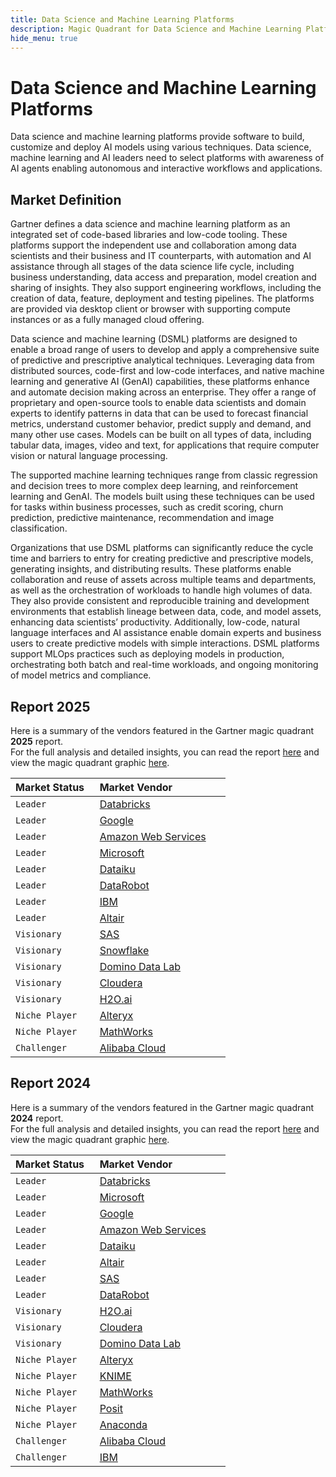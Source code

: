 ```yaml
---
title: Data Science and Machine Learning Platforms
description: Magic Quadrant for Data Science and Machine Learning Platforms
hide_menu: true
---
```


# Data Science and Machine Learning Platforms

Data science and machine learning platforms provide software to build, customize and deploy AI models using various techniques. Data science, machine learning and AI leaders need to select platforms with awareness of AI agents enabling autonomous and interactive workflows and applications.

## Market Definition

Gartner defines a data science and machine learning platform as an integrated set of code-based libraries and low-code tooling. These platforms support the independent use and collaboration among data scientists and their business and IT counterparts, with automation and AI assistance through all stages of the data science life cycle, including business understanding, data access and preparation, model creation and sharing of insights. They also support engineering workflows, including the creation of data, feature, deployment and testing pipelines. The platforms are provided via desktop client or browser with supporting compute instances or as a fully managed cloud offering.

Data science and machine learning (DSML) platforms are designed to enable a broad range of users to develop and apply a comprehensive suite of predictive and prescriptive analytical techniques. Leveraging data from distributed sources, code-first and low-code interfaces, and native machine learning and generative AI (GenAI) capabilities, these platforms enhance and automate decision making across an enterprise. They offer a range of proprietary and open-source tools to enable data scientists and domain experts to identify patterns in data that can be used to forecast financial metrics, understand customer behavior, predict supply and demand, and many other use cases. Models can be built on all types of data, including tabular data, images, video and text, for applications that require computer vision or natural language processing.

The supported machine learning techniques range from classic regression and decision trees to more complex deep learning, and reinforcement learning and GenAI. The models built using these techniques can be used for tasks within business processes, such as credit scoring, churn prediction, predictive maintenance, recommendation and image classification.

Organizations that use DSML platforms can significantly reduce the cycle time and barriers to entry for creating predictive and prescriptive models, generating insights, and distributing results. These platforms enable collaboration and reuse of assets across multiple teams and departments, as well as the orchestration of workloads to handle high volumes of data. They also provide consistent and reproducible training and development environments that establish lineage between data, code, and model assets, enhancing data scientists’ productivity. Additionally, low-code, natural language interfaces and AI assistance enable domain experts and business users to create predictive models with simple interactions. DSML platforms support MLOps practices such as deploying models in production, orchestrating both batch and real-time workloads, and ongoing monitoring of model metrics and compliance.

## Report 2025

Here is a summary of the vendors featured in the Gartner magic quadrant **2025** report. <br/>For the full analysis and detailed insights, you can read the report
<a href="/docs/2025/data-science-and-machine-learning-platforms.pdf" target="_blank" rel="noopener noreferrer">here</a>
and view the magic quadrant graphic
<a href="/docs/2025/data-science-and-machine-learning-platforms.png" target="_blank" rel="noopener noreferrer">here</a>.

| Market Status   | Market Vendor                                          |
| --------------- | ------------------------------------------------------ |
| `Leader`        | [Databricks](/vendors/databricks.md)                   |
| `Leader`        | [Google](/vendors/google.md)                           |
| `Leader`        | [Amazon Web Services](/vendors/amazon-web-services.md) |
| `Leader`        | [Microsoft](/vendors/microsoft.md)                     |
| `Leader`        | [Dataiku](/vendors/dataiku.md)                         |
| `Leader`        | [DataRobot](/vendors/datarobot.md)                     |
| `Leader`        | [IBM](/vendors/ibm.md)                                 |
| `Leader`        | [Altair](/vendors/altair.md)                           |
| `Visionary`     | [SAS](/vendors/sas.md)                                 |
| `Visionary`     | [Snowflake](/vendors/snowflake.md)                     |
| `Visionary`     | [Domino Data Lab](/vendors/domino-data-lab.md)         |
| `Visionary`     | [Cloudera](/vendors/cloudera.md)                       |
| `Visionary`     | [H2O.ai](/vendors/h2o.ai.md)                           |
| `Niche Player`  | [Alteryx](/vendors/alteryx.md)                         |
| `Niche Player`  | [MathWorks](/vendors/mathworks.md)                     |
| `Challenger`    | [Alibaba Cloud](/vendors/alibaba-cloud.md)             |

## Report 2024

Here is a summary of the vendors featured in the Gartner magic quadrant **2024** report. <br/>For the full analysis and detailed insights, you can read the report
<a href="/docs/2024/data-science-and-machine-learning-platforms.pdf" target="_blank" rel="noopener noreferrer">here</a>
and view the magic quadrant graphic
<a href="/docs/2024/data-science-and-machine-learning-platforms.png" target="_blank" rel="noopener noreferrer">here</a>.

| Market Status   | Market Vendor                                          |
| --------------- | ------------------------------------------------------ |
| `Leader`        | [Databricks](/vendors/databricks.md)                   |
| `Leader`        | [Microsoft](/vendors/microsoft.md)                     |
| `Leader`        | [Google](/vendors/google.md)                           |
| `Leader`        | [Amazon Web Services](/vendors/amazon-web-services.md) |
| `Leader`        | [Dataiku](/vendors/dataiku.md)                         |
| `Leader`        | [Altair](/vendors/altair.md)                           |
| `Leader`        | [SAS](/vendors/sas.md)                                 |
| `Leader`        | [DataRobot](/vendors/datarobot.md)                     |
| `Visionary`     | [H2O.ai](/vendors/h2o.ai.md)                           |
| `Visionary`     | [Cloudera](/vendors/cloudera.md)                       |
| `Visionary`     | [Domino Data Lab](/vendors/domino-data-lab.md)         |
| `Niche Player`  | [Alteryx](/vendors/alteryx.md)                         |
| `Niche Player`  | [KNIME](/vendors/knime.md)                             |
| `Niche Player`  | [MathWorks](/vendors/mathworks.md)                     |
| `Niche Player`  | [Posit](/vendors/posit.md)                             |
| `Niche Player`  | [Anaconda](/vendors/anaconda.md)                       |
| `Challenger`    | [Alibaba Cloud](/vendors/alibaba-cloud.md)             |
| `Challenger`    | [IBM](/vendors/ibm.md)                                 |
